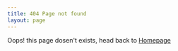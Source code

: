 ```yaml
---
title: 404 Page not found
layout: page
---
```


Oops! this page dosen't exists, head back to [Homepage]({{site.baseurl}})
